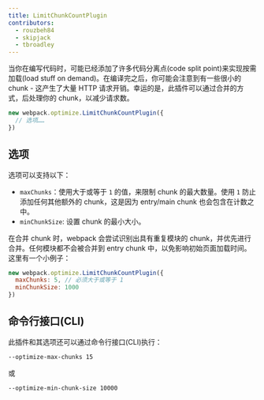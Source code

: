 ```yaml
---
title: LimitChunkCountPlugin
contributors:
  - rouzbeh84
  - skipjack
  - tbroadley
---
```


当你在编写代码时，可能已经添加了许多代码分离点(code split point)来实现按需加载(load stuff on demand)。在编译完之后，你可能会注意到有一些很小的 chunk - 这产生了大量 HTTP 请求开销。幸运的是，此插件可以通过合并的方式，后处理你的 chunk，以减少请求数。

``` js
new webpack.optimize.LimitChunkCountPlugin({
  // 选项……
})
```


## 选项

选项可以支持以下：

- `maxChunks`：使用大于或等于 `1` 的值，来限制 chunk 的最大数量。使用 `1` 防止添加任何其他额外的 chunk，这是因为 entry/main chunk 也会包含在计数之中。
- `minChunkSize`: 设置 chunk 的最小大小。

在合并 chunk 时，webpack 会尝试识别出具有重复模块的 chunk，并优先进行合并。任何模块都不会被合并到 entry chunk 中，以免影响初始页面加载时间。这里有一个小例子：

``` js
new webpack.optimize.LimitChunkCountPlugin({
  maxChunks: 5, // 必须大于或等于 1
  minChunkSize: 1000
})
```


## 命令行接口(CLI)

此插件和其选项还可以通过命令行接口(CLI)执行：

``` bash
--optimize-max-chunks 15
```

或

``` bash
--optimize-min-chunk-size 10000
```
